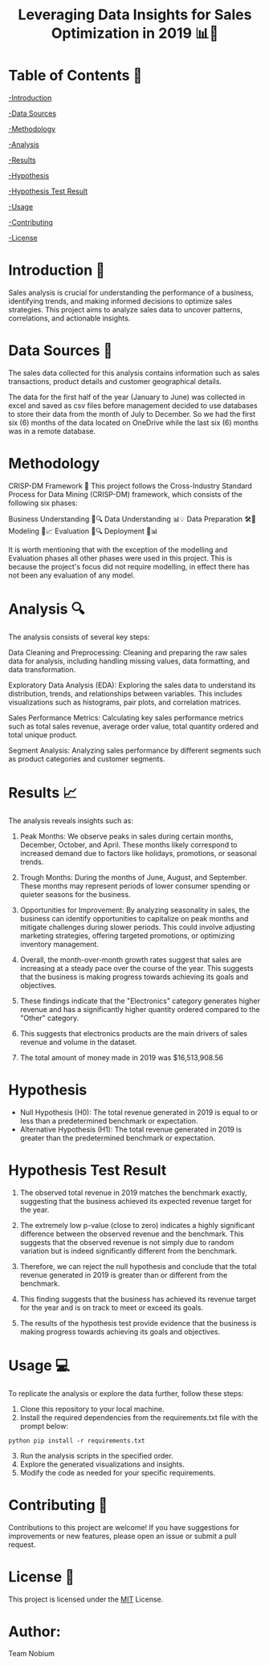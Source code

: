 <h1 align='center'>Leveraging Data Insights for Sales Optimization in 2019 📊💼</h1>


# Table of Contents 📜
[-Introduction]()

[-Data Sources]()

[-Methodology]()

[-Analysis]()

[-Results]()

[-Hypothesis]()

[-Hypothesis Test Result]()

[-Usage]()

[-Contributing]()

[-License]()

# Introduction 🚀
Sales analysis is crucial for understanding the performance of a business, identifying trends, and making informed decisions to optimize sales strategies. This project aims to analyze sales data to uncover patterns, correlations, and actionable insights.

# Data Sources 📂
The sales data collected for this analysis contains information such as sales transactions, product details and customer geographical details.

The data for the first half of the year (January to June) was collected in excel and saved as csv files before management decided to use databases to store their data from the month of July to December. So we had the first six (6) months of the data located on OneDrive while the last six (6) months was  in a remote database.

 # Methodology
CRISP-DM Framework 🔄
This project follows the Cross-Industry Standard Process for Data Mining (CRISP-DM) framework, which consists of the following six phases:

Business Understanding 💼🔍 
Data Understanding 📊💡 
Data Preparation 🛠️🧹 
Modeling 🤖📈 
Evaluation 📝🔍 
Deployment 🚀📊

It is worth mentioning that with the exception of the modelling and Evaluation phases all other phases were used in this project. This is because the project's focus did not require modelling, in effect there has not been any evaluation of any model.


# Analysis 🔍
The analysis consists of several key steps:

Data Cleaning and Preprocessing: Cleaning and preparing the raw sales data for analysis, including handling missing values, data formatting, and data transformation.

Exploratory Data Analysis (EDA): Exploring the sales data to understand its distribution, trends, and relationships between variables. This includes visualizations such as histograms, pair plots, and correlation matrices.

Sales Performance Metrics: Calculating key sales performance metrics such as total sales revenue, average order value, total quantity ordered and total unique product.

Segment Analysis: Analyzing sales performance by different segments such as product categories and customer segments.



# Results 📈
The analysis reveals insights such as:
1. Peak Months: We observe peaks in sales during certain months, December, October, and April. These months likely correspond to increased demand due to factors like holidays, promotions, or seasonal trends.

2. Trough Months: During the months of June, August, and September. These months may represent periods of lower consumer spending or quieter seasons for the business.

3. Opportunities for Improvement: By analyzing seasonality in sales, the business can identify opportunities to capitalize on peak months and mitigate challenges during slower periods. This could involve adjusting marketing strategies, offering targeted promotions, or optimizing inventory management.

4. Overall, the month-over-month growth rates suggest that sales are increasing at a steady pace over the course of the year. This suggests that the business is making progress towards achieving its goals and objectives.

5. These findings indicate that the "Electronics" category generates higher revenue and has a significantly higher quantity ordered compared to the "Other" category. 

6. This suggests that electronics products are the main drivers of sales revenue and volume in the dataset.

7. The total amount of money made in 2019 was $16,513,908.56



# Hypothesis
- Null Hypothesis (H0): The total revenue generated in 2019 is equal to or less than a predetermined benchmark or expectation.
- Alternative Hypothesis (H1): The total revenue generated in 2019 is greater than the predetermined benchmark or expectation.

# Hypothesis Test Result
1. The observed total revenue in 2019 matches the benchmark exactly, suggesting that the business achieved its expected revenue target for the year.

2. The extremely low p-value (close to zero) indicates a highly significant difference between the observed revenue and the benchmark. This suggests that the observed revenue is not simply due to random variation but is indeed significantly different from the benchmark.

3. Therefore, we can reject the null hypothesis and conclude that the total revenue generated in 2019 is greater than or different from the benchmark.

4. This finding suggests that the business has achieved its revenue target for the year and is on track to meet or exceed its goals.

5. The results of the hypothesis test provide evidence that the business is making progress towards achieving its goals and objectives.



# Usage 💻
To replicate the analysis or explore the data further, follow these steps:

1. Clone this repository to your local machine.
2. Install the required dependencies from the requirements.txt file with the prompt below:

`python pip install -r requirements.txt`

3. Run the analysis scripts in the specified order.
4. Explore the generated visualizations and insights.
5. Modify the code as needed for your specific requirements.

# Contributing 🤝
Contributions to this project are welcome! 
If you have suggestions for improvements or new features, please open an issue or submit a pull request.

# License 📄
This project is licensed under the [MIT]() License.

# Author: 
Team Nobium
